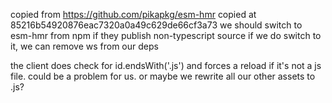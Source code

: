 copied from https://github.com/pikapkg/esm-hmr
copied at 85216b54920876eac7320a0a49c629de66cf3a73
we should switch to esm-hmr from npm if they publish non-typescript source
if we do switch to it, we can remove ws from our deps

the client does check for id.endsWith('.js') and forces a reload if it's not a js file. could be a problem for us. or maybe we rewrite all our other assets to .js?

